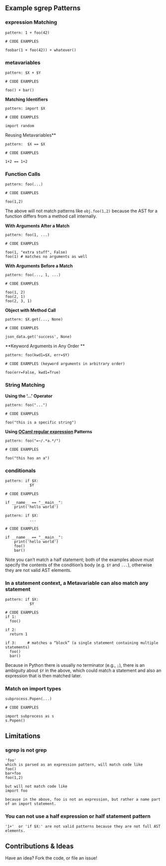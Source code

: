 ## Example sgrep Patterns

### expression Matching

```
pattern: 1 + foo(42)

# CODE EXAMPLES

foobar(1 + foo(42)) + whatever()
```

### metavariables

```
pattern: $X + $Y

# CODE EXAMPLES

foo() + bar()
```

**Matching Identifiers**

```
pattern: import $X

# CODE EXAMPLES

import random
```

Reusing Metavariables**

```
pattern: ￼$X == $X

# CODE EXAMPLES

1+2 == 1+2
```

### Function Calls

```
pattern: foo(...)

# CODE EXAMPLES

foo(1,2)
```

The above will not match patterns like `obj.foo(1,2)` because the AST for a function differs from a method call internally.

**With Arguments After a Match**

```
pattern: foo(1, ...)

# CODE EXAMPLES

foo(1, "extra stuff", False)
foo(1) # matches no arguments as well
```

**With Arguments Before a Match**

```
pattern: foo(..., 1, ...)

# CODE EXAMPLES

foo(1, 2)
foo(2, 1)
foo(2, 3, 1)
```

**Object with Method Call**

```
pattern: $X.get(..., None)

# CODE EXAMPLES

json_data.get('success', None)
```

**Keyword Arguments in Any Order **

```
pattern: foo(kwd1=$X, err=$Y)

# CODE EXAMPLES (keyword arguments in arbitrary order)

foo(err=False, kwd1=True)

```

### String Matching

**Using the ‘...’ Operator**

```
pattern: foo("...")

# CODE EXAMPLES

foo("this is a specific string")

```

**Using [OCaml regular expression](https://caml.inria.fr/pub/docs/manual-ocaml/libref/Str.html) Patterns**

```
pattern: foo("=~/.*a.*/")

# CODE EXAMPLES

foo("this has an a")
```

### conditionals

```
pattern: if $X:
           $Y

# CODE EXAMPLES

if __name__ == "__main__":
    print('hello world')
```

```
pattern: if $X:
           ...

# CODE EXAMPLES

if __name__ == "__main__":
    print('hello world')
    foo()
    bar()
```

Note you can’t match a half statement; both of the examples above must specify the contents of the condition’s body (e.g. `$Y` and `...`), otherwise they are not valid AST elements.

### In a statement context, a Metavariable can also match any statement

```
pattern: if $X:
           $Y

# CODE EXAMPLES
if 1:
  foo()

if 2:
  return 1

if 3:     # matches a “block” (a single statement containing multiple statements)
  foo()
  bar()
```

Because in Python there is usually no terminator (e.g., `;`), there is an ambiguity about `$Y` in the above, which could match a statement and also an expression that is then matched later.

### Match on import types

```
subprocess.Popen(...)

# CODE EXAMPLES

import subprocess as s
s.Popen()
```

## Limitations

### sgrep is not grep

```
'foo'
which is parsed as an expression pattern, will match code like
foo()
bar+foo
foo(1,2)

but will not match code like
import foo

because in the above, foo is not an expression, but rather a name part of an import statement.
```

### You can not use a half expression or half statement pattern

```
'1+'  or 'if $X:' are not valid patterns because they are not full AST elements.
```

## Contributions & Ideas

Have an idea? Fork the code, or file an issue!

